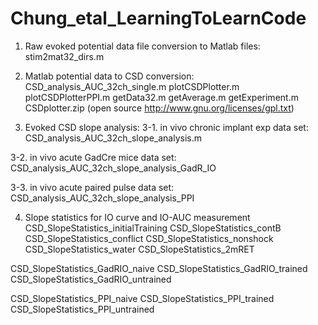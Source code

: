 # Chung_etal_LearningToLearnCode

1. Raw evoked potential data file conversion to Matlab files:
stim2mat32_dirs.m

2. Matlab potential data to CSD conversion: 
CSD_analysis_AUC_32ch_single.m
plotCSDPlotter.m
plotCSDPlotterPPI.m
getData32.m
getAverage.m
getExperiment.m
CSDplotter.zip (open source http://www.gnu.org/licenses/gpl.txt)

3. Evoked CSD slope analysis:
3-1. in vivo chronic implant exp data set:
CSD_analysis_AUC_32ch_slope_analysis.m

3-2. in vivo acute GadCre mice data set:
CSD_analysis_AUC_32ch_slope_analysis_GadR_IO

3-3. in vivo acute paired pulse data set:
CSD_analysis_AUC_32ch_slope_analysis_PPI

4. Slope statistics for IO curve and IO-AUC measurement
CSD_SlopeStatistics_initialTraining
CSD_SlopeStatistics_contB
CSD_SlopeStatistics_conflict
CSD_SlopeStatistics_nonshock
CSD_SlopeStatistics_water
CSD_SlopeStatistics_2mRET

CSD_SlopeStatistics_GadRIO_naive
CSD_SlopeStatistics_GadRIO_trained
CSD_SlopeStatistics_GadRIO_untrained

CSD_SlopeStatistics_PPI_naive
CSD_SlopeStatistics_PPI_trained
CSD_SlopeStatistics_PPI_untrained

